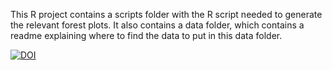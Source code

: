 This R project contains a scripts folder with the R script needed to generate the relevant forest plots. It also contains a data folder, which contains a readme explaining where to find the data to put in this data folder.

[![DOI](https://zenodo.org/badge/680260338.svg)](https://zenodo.org/doi/10.5281/zenodo.11258286)
